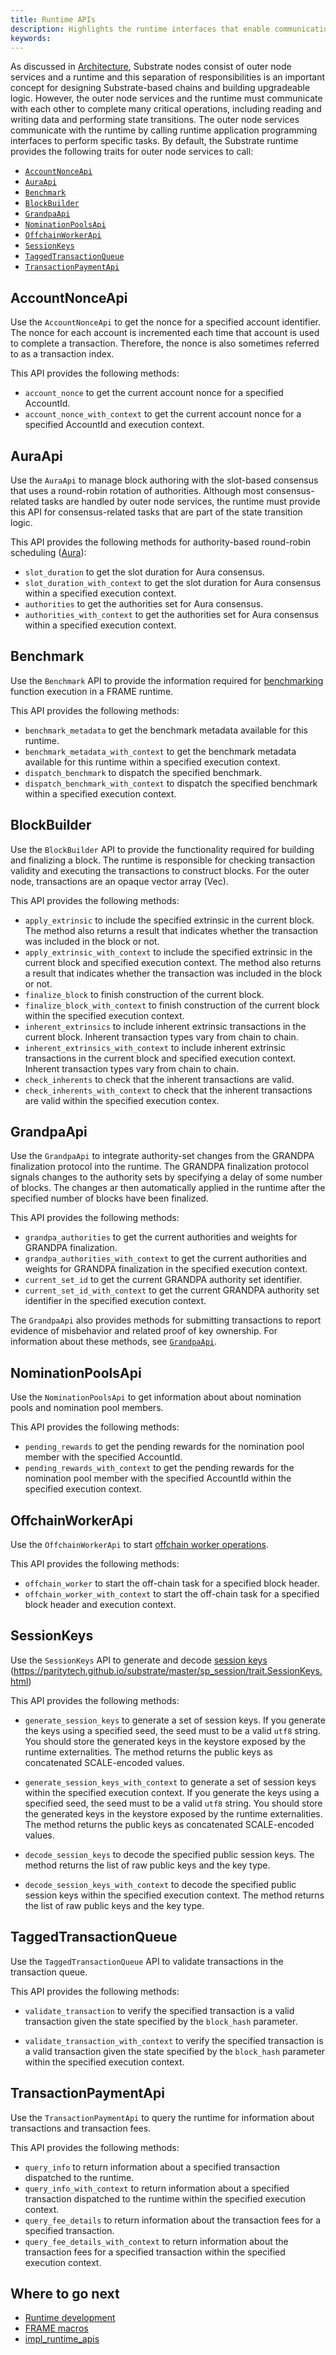 ```yaml
---
title: Runtime APIs
description: Highlights the runtime interfaces that enable communication with outer node services.
keywords:
---
```


As discussed in [Architecture](../../learn/basic/architecture.md), Substrate nodes consist of outer node services and a runtime and this separation of responsibilities is an important concept for designing Substrate-based chains and building upgradeable logic.
However, the outer node services and the runtime must communicate with each other to complete many critical operations, including reading and writing data and performing state transitions.
The outer node services communicate with the runtime by calling runtime application programming interfaces to perform specific tasks.
By default, the Substrate runtime provides the following traits for outer node services to call:

- [`AccountNonceApi`](https://paritytech.github.io/substrate/master/frame_system_rpc_runtime_api/trait.AccountNonceApi.html)
- [`AuraApi`](https://paritytech.github.io/substrate/master/sp_consensus_aura/trait.AuraApi.html)
- [`Benchmark`](https://paritytech.github.io/substrate/master/frame_benchmarking/trait.Benchmark.html)
- [`BlockBuilder`](https://paritytech.github.io/substrate/master/sp_block_builder/trait.BlockBuilder.html)
- [`GrandpaApi`](https://paritytech.github.io/substrate/master/sp_consensus_grandpa/trait.GrandpaApi.html)
- [`NominationPoolsApi`](https://paritytech.github.io/substrate/master/pallet_nomination_pools_runtime_api/trait.NominationPoolsApi.html)
- [`OffchainWorkerApi`](https://paritytech.github.io/substrate/master/sp_offchain/trait.OffchainWorkerApi.html)
- [`SessionKeys`](https://paritytech.github.io/substrate/master/sp_session/trait.SessionKeys.html)
- [`TaggedTransactionQueue`](https://paritytech.github.io/substrate/master/sp_transaction_pool/runtime_api/trait.TaggedTransactionQueue.html)
- [`TransactionPaymentApi`](https://paritytech.github.io/substrate/master/pallet_transaction_payment_rpc_runtime_api/trait.TransactionPaymentApi.html)

## AccountNonceApi

Use the `AccountNonceApi` to get the nonce for a specified account identifier.
The nonce for each account is incremented each time that account is used to complete a transaction.
Therefore, the nonce is also sometimes referred to as a transaction index.

This API provides the following methods:

- `account_nonce` to get the current account nonce for a specified AccountId.
- `account_nonce_with_context` to get the current account nonce for a specified AccountId and execution context.

## AuraApi

Use the `AuraApi` to manage block authoring with the slot-based consensus that uses a round-robin rotation of authorities.
Although most consensus-related tasks are handled by outer node services, the runtime must provide this API for consensus-related tasks that are part of the state transition logic.

This API provides the following methods for authority-based round-robin scheduling ([Aura](../../learn/basic/glossary.md#authority-round-aura)):

- `slot_duration` to get the slot duration for Aura consensus.
- `slot_duration_with_context` to get the slot duration for Aura consensus within a specified execution context.
- `authorities` to get the authorities set for Aura consensus.
- `authorities_with_context` to get the authorities set for Aura consensus within a specified execution context.

## Benchmark

Use the `Benchmark` API to provide the information required for [benchmarking](../../../../tutorials/test/benchmark.md) function execution in a FRAME runtime.

This API provides the following methods:

- `benchmark_metadata` to get the benchmark metadata available for this runtime.
- `benchmark_metadata_with_context` to get the benchmark metadata available for this runtime within a specified execution context.
- `dispatch_benchmark` to dispatch the specified benchmark.
- `dispatch_benchmark_with_context` to dispatch the specified benchmark within a specified execution context.

## BlockBuilder

Use the `BlockBuilder` API to provide the functionality required for building and finalizing a block.
The runtime is responsible for checking transaction validity and executing the transactions to construct blocks.
For the outer node, transactions are an opaque vector array (Vec<u8>).

This API provides the following methods:

- `apply_extrinsic` to include the specified extrinsic in the current block.
  The method also returns a result that indicates whether the transaction was included in the block or not.
- `apply_extrinsic_with_context` to include the specified extrinsic in the current block and specified execution context.
  The method also returns a result that indicates whether the transaction was included in the block or not.
- `finalize_block` to finish construction of the current block.
- `finalize_block_with_context` to finish construction of the current block within the specified execution context.
- `inherent_extrinsics` to include inherent extrinsic transactions in the current block.
  Inherent transaction types vary from chain to chain.
- `inherent_extrinsics_with_context` to include inherent extrinsic transactions in the current block and specified execution context.
  Inherent transaction types vary from chain to chain.
- `check_inherents` to check that the inherent transactions are valid.
- `check_inherents_with_context` to check that the inherent transactions are valid within the specified execution contex.

## GrandpaApi

Use the `GrandpaApi` to integrate authority-set changes from the GRANDPA finalization protocol into the runtime.
The GRANDPA finalization protocol signals changes to the authority sets by specifying a delay of some number of blocks.
The changes ar then automatically applied in the runtime after the specified number of blocks have been finalized.

This API provides the following methods:

- `grandpa_authorities` to get the current authorities and weights for GRANDPA finalization.
- `grandpa_authorities_with_context` to get the current authorities and weights for GRANDPA finalization in the specified execution context.
- `current_set_id` to get the current GRANDPA authority set identifier.
- `current_set_id_with_context` to get the current GRANDPA authority set identifier in the specified execution context.

The `GrandpaApi` also provides methods for submitting transactions to report evidence of misbehavior and related proof of key ownership.
For information about these methods, see [`GrandpaApi`](https://paritytech.github.io/substrate/master/sp_consensus_grandpa/trait.GrandpaApi.html).

## NominationPoolsApi

Use the `NominationPoolsApi` to get information about about nomination pools and nomination pool members.

This API provides the following methods:

- `pending_rewards` to get the pending rewards for the nomination pool member with the specified AccountId.
- `pending_rewards_with_context` to get the pending rewards for the nomination pool member with the specified AccountId within the specified execution context.

## OffchainWorkerApi

Use the `OffchainWorkerApi` to start [offchain worker operations](../../learn/basic/offchain-operations.md).

This API provides the following methods:

- `offchain_worker` to start the off-chain task for a specified block header.
- `offchain_worker_with_context` to start the off-chain task for a specified block header and execution context.

## SessionKeys

Use the `SessionKeys` API to generate and decode [session keys](../../learn/basic/accounts-addresses-keys.md)
(https://paritytech.github.io/substrate/master/sp_session/trait.SessionKeys.html)

This API provides the following methods:

- `generate_session_keys` to generate a set of session keys.
  If you generate the keys using a specified seed, the seed must to be a valid `utf8` string.
  You should store the generated keys in the keystore exposed by the runtime externalities.
  The method returns the public keys as concatenated SCALE-encoded values.

- `generate_session_keys_with_context` to generate a set of session keys within the specified execution context.
  If you generate the keys using a specified seed, the seed must to be a valid `utf8` string.
  You should store the generated keys in the keystore exposed by the runtime externalities.
  The method returns the public keys as concatenated SCALE-encoded values.

- `decode_session_keys` to decode the specified public session keys.
  The method returns the list of raw public keys and the key type.

- `decode_session_keys_with_context` to decode the specified public session keys within the specified execution context.
  The method returns the list of raw public keys and the key type.

## TaggedTransactionQueue

Use the `TaggedTransactionQueue` API to validate transactions in the transaction queue.

This API provides the following methods:

- `validate_transaction` to verify the specified transaction is a valid transaction given the state specified by the `block_hash` parameter.

- `validate_transaction_with_context` to verify the specified transaction is a valid transaction given the state specified by the `block_hash` parameter within the specified execution context.

## TransactionPaymentApi

Use the `TransactionPaymentApi` to query the runtime for information about transactions and transaction fees.

This API provides the following methods:

- `query_info` to return information about a specified transaction dispatched to the runtime.
- `query_info_with_context` to return information about a specified transaction dispatched to the runtime within the specified execution context.
- `query_fee_details` to return information about the transaction fees for a specified transaction.
- `query_fee_details_with_context` to return information about the transaction fees for a specified transaction within the specified execution context.

## Where to go next

- [Runtime development](../runtime-development/README.md)
- [FRAME macros](../frame/frame-macros.md)
- [impl_runtime_apis](https://paritytech.github.io/substrate/master/sp_api/macro.impl_runtime_apis.html)
